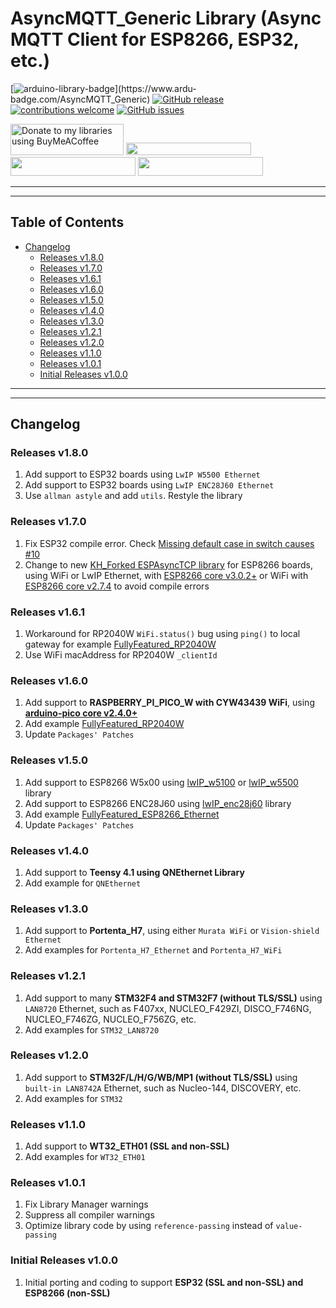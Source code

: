 # AsyncMQTT_Generic Library (Async MQTT Client for ESP8266, ESP32, etc.)

[![arduino-library-badge](https://www.ardu-badge.com/badge/AsyncMQTT_Generic.svg?)](https://www.ardu-badge.com/AsyncMQTT_Generic)
[![GitHub release](https://img.shields.io/github/release/khoih-prog/AsyncMQTT_Generic.svg)](https://github.com/khoih-prog/AsyncMQTT_Generic/releases)
[![contributions welcome](https://img.shields.io/badge/contributions-welcome-brightgreen.svg?style=flat)](#Contributing)
[![GitHub issues](https://img.shields.io/github/issues/khoih-prog/AsyncMQTT_Generic.svg)](http://github.com/khoih-prog/AsyncMQTT_Generic/issues)


<a href="https://www.buymeacoffee.com/khoihprog6" title="Donate to my libraries using BuyMeACoffee"><img src="https://cdn.buymeacoffee.com/buttons/v2/default-yellow.png" alt="Donate to my libraries using BuyMeACoffee" style="height: 50px !important;width: 181px !important;" ></a>
<a href="https://www.buymeacoffee.com/khoihprog6" title="Donate to my libraries using BuyMeACoffee"><img src="https://img.shields.io/badge/buy%20me%20a%20coffee-donate-orange.svg?logo=buy-me-a-coffee&logoColor=FFDD00" style="height: 20px !important;width: 200px !important;" ></a>
<a href="https://profile-counter.glitch.me/khoih-prog/count.svg" title="Total khoih-prog Visitor count"><img src="https://profile-counter.glitch.me/khoih-prog/count.svg" style="height: 30px;width: 200px;"></a>
<a href="https://profile-counter.glitch.me/khoih-prog-AsyncMQTT_Generic/count.svg" title="AsyncMQTT_Generic Visitor count"><img src="https://profile-counter.glitch.me/khoih-prog-AsyncMQTT_Generic/count.svg" style="height: 30px;width: 200px;"></a>

---
---

## Table of Contents

* [Changelog](#changelog)
	* [Releases v1.8.0](#releases-v180)
	* [Releases v1.7.0](#releases-v170)
	* [Releases v1.6.1](#releases-v161)
	* [Releases v1.6.0](#releases-v160)
	* [Releases v1.5.0](#releases-v150)
	* [Releases v1.4.0](#releases-v140)
	* [Releases v1.3.0](#releases-v130)
	* [Releases v1.2.1](#releases-v121)
	* [Releases v1.2.0](#releases-v120)
	* [Releases v1.1.0](#releases-v110)
	* [Releases v1.0.1](#releases-v101)
  * [Initial Releases v1.0.0](#Initial-Releases-v100)

---
---

## Changelog

### Releases v1.8.0

1. Add support to ESP32 boards using `LwIP W5500 Ethernet`
2. Add support to ESP32 boards using `LwIP ENC28J60 Ethernet`
3. Use `allman astyle` and add `utils`. Restyle the library

### Releases v1.7.0

1. Fix ESP32 compile error. Check [Missing default case in switch causes #10](https://github.com/khoih-prog/AsyncMQTT_Generic/issues/10)
2. Change to new [KH_Forked ESPAsyncTCP library](https://github.com/khoih-prog/ESPAsyncTCP) for ESP8266 boards, using WiFi or LwIP Ethernet, with [ESP8266 core v3.0.2+](https://github.com/esp8266/Arduino/releases/tag/3.0.2) or WiFi with [ESP8266 core v2.7.4](https://github.com/esp8266/Arduino/releases/tag/2.7.4) to avoid compile errors

### Releases v1.6.1

1. Workaround for RP2040W `WiFi.status()` bug using `ping()` to local gateway for example [FullyFeatured_RP2040W](examples/RP2040W/FullyFeatured_RP2040W)
2. Use WiFi macAddress for RP2040W `_clientId`

### Releases v1.6.0

1. Add support to **RASPBERRY_PI_PICO_W with CYW43439 WiFi**, using [**arduino-pico core v2.4.0+**](https://github.com/earlephilhower/arduino-pico)
2. Add example [FullyFeatured_RP2040W](examples/RP2040W/FullyFeatured_RP2040W)
3. Update `Packages' Patches`

### Releases v1.5.0

1. Add support to ESP8266 W5x00 using [lwIP_w5100](https://github.com/esp8266/Arduino/tree/master/libraries/lwIP_w5100) or [lwIP_w5500](https://github.com/esp8266/Arduino/tree/master/libraries/lwIP_w5500) library
2. Add support to ESP8266 ENC28J60 using [lwIP_enc28j60](https://github.com/esp8266/Arduino/tree/master/libraries/lwIP_enc28j60) library
3. Add example [FullyFeatured_ESP8266_Ethernet](examples/ESP8266/FullyFeatured_ESP8266_Ethernet)
4. Update `Packages' Patches`

### Releases v1.4.0

1. Add support to **Teensy 4.1 using QNEthernet Library**
2. Add example for `QNEthernet`

### Releases v1.3.0

1. Add support to **Portenta_H7**, using either `Murata WiFi` or `Vision-shield Ethernet`
2. Add examples for `Portenta_H7_Ethernet` and `Portenta_H7_WiFi`

### Releases v1.2.1

1. Add support to many **STM32F4 and STM32F7 (without TLS/SSL)** using `LAN8720` Ethernet, such as F407xx, NUCLEO_F429ZI, DISCO_F746NG, NUCLEO_F746ZG, NUCLEO_F756ZG, etc.
2. Add examples for `STM32_LAN8720`

### Releases v1.2.0

1. Add support to **STM32F/L/H/G/WB/MP1 (without TLS/SSL)** using `built-in LAN8742A` Ethernet, such as Nucleo-144, DISCOVERY, etc.
2. Add examples for `STM32`

### Releases v1.1.0

1. Add support to **WT32_ETH01 (SSL and non-SSL)**
2. Add examples for `WT32_ETH01`


### Releases v1.0.1

1. Fix Library Manager warnings
2. Suppress all compiler warnings
3. Optimize library code by using `reference-passing` instead of `value-passing`

### Initial Releases v1.0.0

1. Initial porting and coding to support **ESP32 (SSL and non-SSL) and ESP8266 (non-SSL)**
